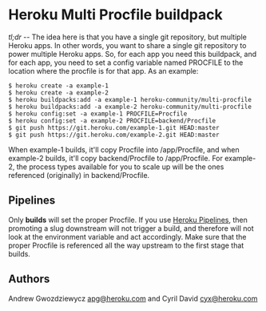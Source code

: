 # Heroku Multi Procfile buildpack

_tl;dr_ -- The idea here is that you have a single git repository, but multiple Heroku apps. In other words, you want to share a single git repository to power multiple Heroku apps. So, for each app you need this buildpack, and for each app, you need to set a config variable named PROCFILE to the location where the procfile is for that app. As an example:

```
$ heroku create -a example-1
$ heroku create -a example-2
$ heroku buildpacks:add -a example-1 heroku-community/multi-procfile
$ heroku buildpacks:add -a example-2 heroku-community/multi-procfile
$ heroku config:set -a example-1 PROCFILE=Procfile
$ heroku config:set -a example-2 PROCFILE=backend/Procfile
$ git push https://git.heroku.com/example-1.git HEAD:master
$ git push https://git.heroku.com/example-2.git HEAD:master
```

When example-1 builds, it'll copy Procfile into /app/Procfile, and when example-2 builds, it'll copy backend/Procfile to /app/Procfile. For example-2, the process types available for you to scale up will be the ones referenced (originally) in backend/Procfile.

## Pipelines

Only **builds** will set the proper Procfile. If you use [Heroku Pipelines](https://devcenter.heroku.com/articles/pipelines), then promoting a slug downstream will not trigger a build, and therefore will not look at the environment variable and act accordingly. Make sure that the proper Procfile is referenced all the way upstream to the first stage that builds.

## Authors

Andrew Gwozdziewycz <apg@heroku.com> and Cyril David <cyx@heroku.com>
